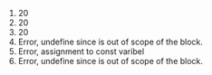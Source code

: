 1. 20
2. 20
3. 20
4. Error, undefine since is out of scope of the block.
5. Error, assignment to const varibel
6. Error, undefine since is out of scope of the block.
